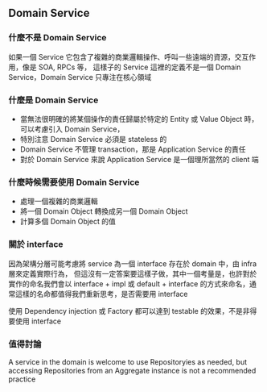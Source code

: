 ## Domain Service

### 什麼不是 Domain Service

如果一個 Service 它包含了複雜的商業邏輯操作、呼叫一些遠端的資源，交互作用，像是 SOA, RPCs 等，
這樣子的 Service 這裡的定義不是一個 Domain Service，Domain Service 只專注在核心領域

### 什麼是 Domain Service

* 當無法很明確的將某個操作的責任歸屬於特定的 Entity 或 Value Object 時，可以考慮引入 Domain Service，
* 特別注意 Domain Service 必須是 stateless 的
* Domain Service 不管理 transaction，那是 Application Service 的責任
* 對於 Domain Service 來說 Application Service 是一個理所當然的 client 端

### 什麼時候需要使用 Domain Service

* 處理一個複雜的商業邏輯
* 將一個 Domain Object 轉換成另一個 Domain Object
* 計算多個 Domain Object 的值

### 關於 interface 

因為架構分層可能考慮將 service 為一個 interface 存在於 domain 中，由 infra 層來定義實際行為，
但這沒有一定答案要這樣子做，其中一個考量是，也許對於實作的命名我們會以 interface + impl 或 default + interface
的方式來命名，通常這樣的名命都值得我們重新思考，是否需要用 interface

使用 Dependency injection 或 Factory 都可以達到 testable 的效果，不是非得要使用 interface

### 值得討論

A service in the domain is welcome to use Repositoryies as needed,
but accessing Repositories from an Aggregate instance is not a recommended practice





